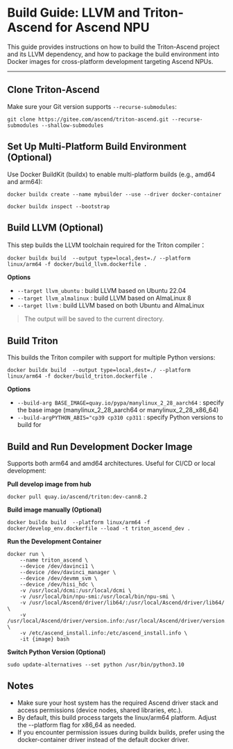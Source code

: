 # Build Guide: LLVM and Triton-Ascend for Ascend NPU

This guide provides instructions on how to build the Triton-Ascend project and its LLVM dependency, and how to package the build environment into Docker images for cross-platform development targeting Ascend NPUs.

---


## Clone Triton-Ascend

Make sure your Git version supports `--recurse-submodules`:

```shell
git clone https://gitee.com/ascend/triton-ascend.git --recurse-submodules --shallow-submodules
```



## Set Up Multi-Platform Build Environment (Optional)

Use Docker BuildKit (buildx) to enable multi-platform builds (e.g., amd64 and arm64):

```shell
docker buildx create --name mybuilder --use --driver docker-container

docker buildx inspect --bootstrap
```



## Build LLVM (Optional)

This step builds the LLVM toolchain required for the Triton compiler：

```shell
docker buildx build  --output type=local,dest=./ --platform linux/arm64 -f docker/build_llvm.dockerfile .
```

**Options**

* `--target llvm_ubuntu` : build LLVM based on Ubuntu 22.04
* `--target llvm_almalinux` : build LLVM based on AlmaLinux 8
* `--target llvm` : build LLVM based on both Ubuntu and AlmaLinux

> The output will be saved to the current directory.



## Build Triton

This builds the Triton compiler with support for multiple Python versions:

```shell
docker buildx build  --output type=local,dest=./ --platform linux/arm64 -f docker/build_triton.dockerfile .
```

**Options**

* `--build-arg BASE_IMAGE=quay.io/pypa/manylinux_2_28_aarch64` : specify the base image (manylinux_2_28_aarch64 or manylinux_2_28_x86_64)
* `--build-argPYTHON_ABIS="cp39 cp310 cp311` : specify Python versions to build for



## Build and Run Development Docker Image

Supports both arm64 and amd64 architectures. Useful for CI/CD or local development:

**Pull develop image from hub**

```shell
docker pull quay.io/ascend/triton:dev-cann8.2
```

**Build image manually (Optional)**

```shell
docker buildx build  --platform linux/arm64 -f docker/develop_env.dockerfile --load -t triton_ascend_dev .
```

**Run the Development Container**

```shell
docker run \
    --name triton_ascend \
    --device /dev/davinci1 \
    --device /dev/davinci_manager \
    --device /dev/devmm_svm \
    --device /dev/hisi_hdc \
    -v /usr/local/dcmi:/usr/local/dcmi \
    -v /usr/local/bin/npu-smi:/usr/local/bin/npu-smi \
    -v /usr/local/Ascend/driver/lib64/:/usr/local/Ascend/driver/lib64/ \
    -v /usr/local/Ascend/driver/version.info:/usr/local/Ascend/driver/version.info \
    -v /etc/ascend_install.info:/etc/ascend_install.info \
    -it {image} bash
```

**Switch Python Version (Optional)**

```shell
sudo update-alternatives --set python /usr/bin/python3.10
```



## Notes

* Make sure your host system has the required Ascend driver stack and access permissions (device nodes, shared libraries, etc.).
* By default, this build process targets the linux/arm64 platform. Adjust the --platform flag for x86_64 as needed.
* If you encounter permission issues during buildx builds, prefer using the docker-container driver instead of the default docker driver.

